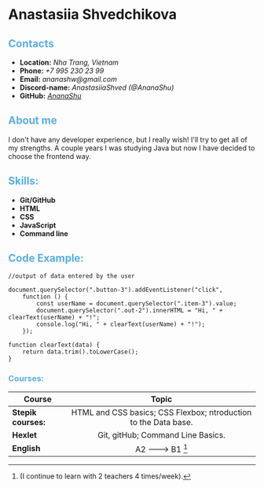 # Anastasiia Shvedchikova

## <span style="color:#59afe1"> Contacts </span>

- **Location:** _Nha Trang, Vietnam_
- **Phone:** _+7 995 230 23 99_
- **Email:** _ananashw@gmail.com_
- **Discord-name:** _AnastasiiaShved (@AnanaShu)_
- **GitHub:** _[AnanaShu](https://github.com/AnanaShu/)_

## <span style="color:#59afe1">About me</span>

I don't have any developer experience, but I really wish!
I'll try to get all of my strengths.
A couple years I was studying Java but now I have decided to choose the frontend way.

## <span style="color:#59afe1">Skills:</span>

- **Git/GitHub**
- **HTML**
- **CSS**
- **JavaScript**
- **Command line**

## <span style="color:#59afe1">Code Example:</span>

```
//output of data entered by the user

document.querySelector(".button-3").addEventListener("click",
    function () {
        const userName = document.querySelector(".item-3").value;
        document.querySelector(".out-2").innerHTML = "Hi, " + clearText(userName) + "!";
        console.log("Hi, " + clearText(userName) + "!");
    });

function clearText(data) {
    return data.trim().toLowerCase();
}

```

### <span style="color:#59afe1">Courses:</span>

| Course              |                              Topic                              |
| ------------------- | :-------------------------------------------------------------: |
| **Stepik courses:** | HTML and CSS basics; CSS Flexbox; ntroduction to the Data base. |
| **Hexlet**          |                Git, gitHub; Command Line Basics.                |
| **English**         |                         A2 ---> B1 [^1]                         |

[^1]: (I continue to learn with 2 teachers 4 times/week).
